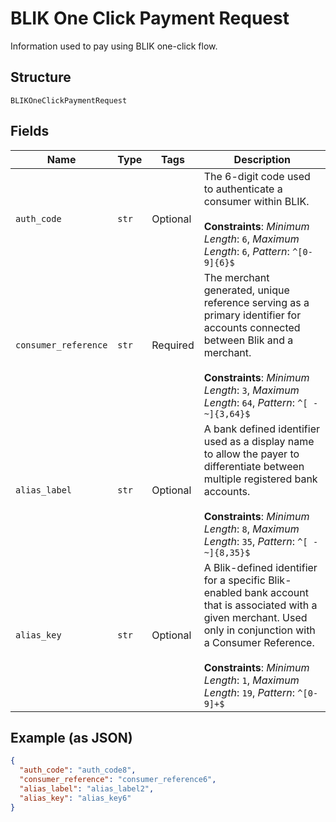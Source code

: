 
# BLIK One Click Payment Request

Information used to pay using BLIK one-click flow.

## Structure

`BLIKOneClickPaymentRequest`

## Fields

| Name | Type | Tags | Description |
|  --- | --- | --- | --- |
| `auth_code` | `str` | Optional | The 6-digit code used to authenticate a consumer within BLIK.<br><br>**Constraints**: *Minimum Length*: `6`, *Maximum Length*: `6`, *Pattern*: `^[0-9]{6}$` |
| `consumer_reference` | `str` | Required | The merchant generated, unique reference serving as a primary identifier for accounts connected between Blik and a merchant.<br><br>**Constraints**: *Minimum Length*: `3`, *Maximum Length*: `64`, *Pattern*: `^[ -~]{3,64}$` |
| `alias_label` | `str` | Optional | A bank defined identifier used as a display name to allow the payer to differentiate between multiple registered bank accounts.<br><br>**Constraints**: *Minimum Length*: `8`, *Maximum Length*: `35`, *Pattern*: `^[ -~]{8,35}$` |
| `alias_key` | `str` | Optional | A Blik-defined identifier for a specific Blik-enabled bank account that is associated with a given merchant. Used only in conjunction with a Consumer Reference.<br><br>**Constraints**: *Minimum Length*: `1`, *Maximum Length*: `19`, *Pattern*: `^[0-9]+$` |

## Example (as JSON)

```json
{
  "auth_code": "auth_code8",
  "consumer_reference": "consumer_reference6",
  "alias_label": "alias_label2",
  "alias_key": "alias_key6"
}
```


